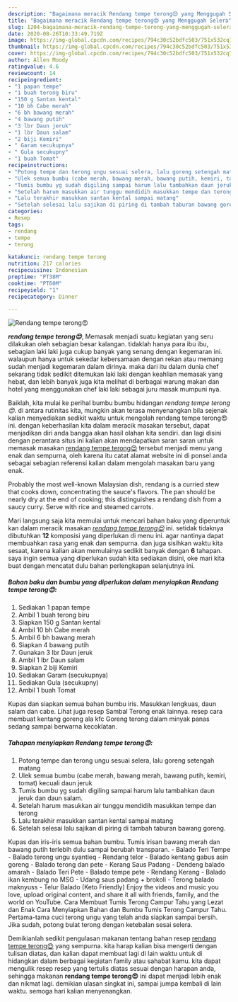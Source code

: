 ```yaml
---
description: "Bagaimana meracik Rendang tempe terong😍 yang Menggugah Selera"
title: "Bagaimana meracik Rendang tempe terong😍 yang Menggugah Selera"
slug: 1204-bagaimana-meracik-rendang-tempe-terong-yang-menggugah-selera
date: 2020-08-26T10:33:49.719Z
image: https://img-global.cpcdn.com/recipes/794c30c52bdfc503/751x532cq70/rendang-tempe-terong😍-foto-resep-utama.jpg
thumbnail: https://img-global.cpcdn.com/recipes/794c30c52bdfc503/751x532cq70/rendang-tempe-terong😍-foto-resep-utama.jpg
cover: https://img-global.cpcdn.com/recipes/794c30c52bdfc503/751x532cq70/rendang-tempe-terong😍-foto-resep-utama.jpg
author: Allen Moody
ratingvalue: 4.6
reviewcount: 14
recipeingredient:
- "1 papan tempe"
- "1 buah terong biru"
- "150 g Santan kental"
- "10 bh Cabe merah"
- "6 bh bawang merah"
- "4 bawang putih"
- "3 lbr Daun jeruk"
- "1 lbr Daun salam"
- "2 biji Kemiri"
- " Garam secukupnya"
- " Gula secukupny"
- "1 buah Tomat"
recipeinstructions:
- "Potong tempe dan terong ungu sesuai selera, lalu goreng setengah matang"
- "Ulek semua bumbu (cabe merah, bawang merah, bawang putih, kemiri, tomat) kecuali daun jeruk"
- "Tumis bumbu yg sudah digiling sampai harum lalu tambahkan daun jeruk dan daun salam."
- "Setelah harum masukkan air tunggu mendidih masukkan tempe dan terong"
- "Lalu terakhir masukkan santan kental sampai matang"
- "Setelah selesai lalu sajikan di piring di tambah taburan bawang goreng."
categories:
- Resep
tags:
- rendang
- tempe
- terong

katakunci: rendang tempe terong 
nutrition: 217 calories
recipecuisine: Indonesian
preptime: "PT38M"
cooktime: "PT60M"
recipeyield: "1"
recipecategory: Dinner

---
```



![Rendang tempe terong😍](https://img-global.cpcdn.com/recipes/794c30c52bdfc503/751x532cq70/rendang-tempe-terong😍-foto-resep-utama.jpg)

<b><i>rendang tempe terong😍</i></b>, Memasak menjadi suatu kegiatan yang seru dilakukan oleh sebagian besar kalangan. tidaklah hanya para ibu ibu, sebagian laki laki juga cukup banyak yang senang dengan kegemaran ini. walaupun hanya untuk sekedar kebersamaan dengan rekan atau memang sudah menjadi kegemaran dalam dirinya. maka dari itu dalam dunia chef sekarang tidak sedikit ditemukan laki laki dengan keahlian memasak yang hebat, dan lebih banyak juga kita melihat di berbagai warung makan dan hotel yang menggunakan chef laki laki sebagai juru masak mumpuni nya.

Baiklah, kita mulai ke perihal bumbu bumbu hidangan <i>rendang tempe terong😍</i>. di antara rutinitas kita, mungkin akan terasa menyenangkan bila sejenak kalian menyediakan sedikit waktu untuk mengolah rendang tempe terong😍 ini. dengan keberhasilan kita dalam meracik masakan tersebut, dapat menjadikan diri anda bangga akan hasil olahan kita sendiri. dan lagi disini dengan perantara situs ini kalian akan mendapatkan saran saran untuk memasak masakan <u>rendang tempe terong😍</u> tersebut menjadi menu yang enak dan sempurna, oleh karena itu catat alamat website ini di ponsel anda sebagai sebagian referensi kalian dalam mengolah masakan baru yang enak.

Probably the most well-known Malaysian dish, rendang is a curried stew that cooks down, concentrating the sauce&#39;s flavors. The pan should be nearly dry at the end of cooking; this distinguishes a rendang dish from a saucy curry. Serve with rice and steamed carrots.


Mari langsung saja kita memulai untuk mencari bahan baku yang diperuntuk kan dalam meracik masakan <u><i>rendang tempe terong😍</i></u> ini. setidak tidaknya dibutuhkan <b>12</b> komposisi yang diperlukan di menu ini. agar nantinya dapat membuahkan rasa yang enak dan sempurna. dan juga sisihkan waktu kita sesaat, karena kalian akan memulainya sedikit banyak dengan <b>6</b> tahapan. saya ingin semua yang diperlukan sudah kita sediakan disini, oke mari kita buat dengan mencatat dulu bahan perlengkapan selanjutnya ini.

<!--inarticleads1-->

##### Bahan baku dan bumbu yang diperlukan dalam menyiapkan Rendang tempe terong😍:

1. Sediakan 1 papan tempe
1. Ambil 1 buah terong biru
1. Siapkan 150 g Santan kental
1. Ambil 10 bh Cabe merah
1. Ambil 6 bh bawang merah
1. Siapkan 4 bawang putih
1. Gunakan 3 lbr Daun jeruk
1. Ambil 1 lbr Daun salam
1. Siapkan 2 biji Kemiri
1. Sediakan  Garam (secukupnya)
1. Sediakan  Gula (secukupny)
1. Ambil 1 buah Tomat


Kupas dan siapkan semua bahan bumbu iris. Masukkan lengkuas, daun salam dan cabe. Lihat juga resep Sambal Terong enak lainnya. resep cara membuat kentang goreng ala kfc Goreng terong dalam minyak panas sedang sampai berwarna kecoklatan. 

<!--inarticleads2-->

##### Tahapan menyiapkan Rendang tempe terong😍:

1. Potong tempe dan terong ungu sesuai selera, lalu goreng setengah matang
1. Ulek semua bumbu (cabe merah, bawang merah, bawang putih, kemiri, tomat) kecuali daun jeruk
1. Tumis bumbu yg sudah digiling sampai harum lalu tambahkan daun jeruk dan daun salam.
1. Setelah harum masukkan air tunggu mendidih masukkan tempe dan terong
1. Lalu terakhir masukkan santan kental sampai matang
1. Setelah selesai lalu sajikan di piring di tambah taburan bawang goreng.


Kupas dan iris-iris semua bahan bumbu. Tumis irisan bawang merah dan bawang putih terlebih dulu sampai berubah transparan. - Balado Teri Tempe - Balado terong ungu syantieq - Rendang telor - Balado kentang gabus asin goreng - Balado terong dan pete - Kerang Saus Padang - Dendeng balado amarah - Balado Teri Pete - Balado tempe pete - Rendang Kerang - Balado ikan kembung no MSG - Udang saus padang + brokoli - Terong balado maknyuss - Telur Balado (Keto Friendly) Enjoy the videos and music you love, upload original content, and share it all with friends, family, and the world on YouTube. Cara Membuat Tumis Terong Campur Tahu yang Lezat dan Enak Cara Menyiapkan Bahan dan Bumbu Tumis Terong Campur Tahu. Pertama-tama cuci terong ungu yang telah anda siapkan sampai bersih. Jika sudah, potong bulat terong dengan ketebalan sesai selera. 

Demikianlah sedikit pengulasan makanan tentang bahan resep <u>rendang tempe terong😍</u> yang sempurna. kita harap kalian bisa mengerti dengan tulisan diatas, dan kalian dapat membuat lagi di lain waktu untuk di hidangkan dalam berbagai kegiatan family atau sahabat kamu. kita dapat mengulik resep resep yang tertulis diatas sesuai dengan harapan anda, sehingga makanan <b>rendang tempe terong😍</b> ini dapat menjadi lebih enak dan nikmat lagi. demikian ulasan singkat ini, sampai jumpa kembali di lain waktu. semoga hari kalian menyenangkan.
